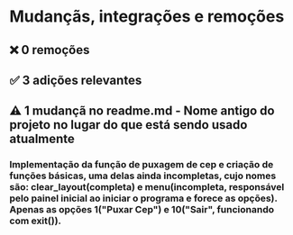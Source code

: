 # Mudançãs, integrações e remoções
## ❌ 0 remoções
## ✅ 3 adições relevantes
## ⚠️ 1 mudançã no readme.md - Nome antigo do projeto no lugar do que está sendo usado atualmente


### Implementação da função de puxagem de cep e criação de funções básicas, uma delas ainda incompletas, cujo nomes são: clear_layout(completa) e menu(incompleta, responsável pelo painel inicial ao iniciar o programa e forece as opções). Apenas as opções 1("Puxar Cep") e 10("Sair", funcionando com exit()).